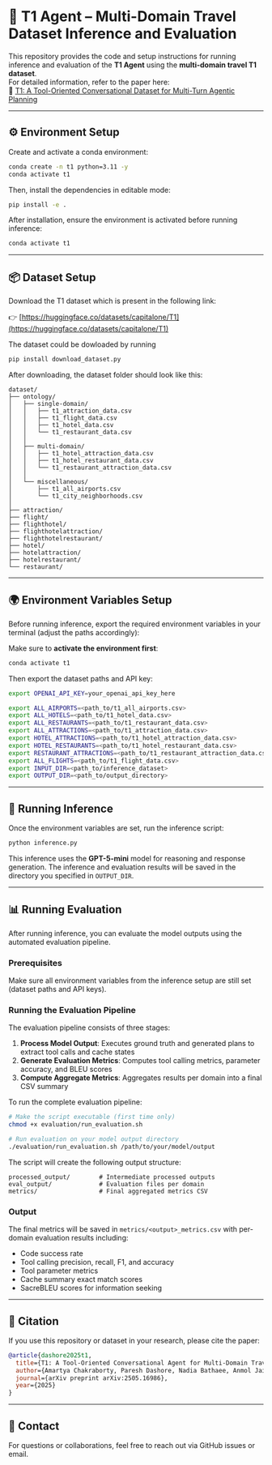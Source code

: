 # 🧠 T1 Agent – Multi-Domain Travel Dataset Inference and Evaluation

This repository provides the code and setup instructions for running inference and evaluation of the **T1 Agent** using the **multi-domain travel T1 dataset**.  
For detailed information, refer to the paper here:  
📄 [T1: A Tool-Oriented Conversational Dataset for Multi-Turn Agentic Planning](https://arxiv.org/abs/2505.16986)

---

## ⚙️ Environment Setup

Create and activate a conda environment:

```bash
conda create -n t1 python=3.11 -y
conda activate t1
```

Then, install the dependencies in editable mode:

```bash
pip install -e .
```

After installation, ensure the environment is activated before running inference:

```bash
conda activate t1
```

---

## 📦 Dataset Setup

Download the T1 dataset which is present in the following link:

👉 [https://huggingface.co/datasets/capitalone/T1](https://huggingface.co/datasets/capitalone/T1)

The dataset could be dowloaded by running
```bash
pip install download_dataset.py
```

After downloading, the dataset folder should look like this:

```
dataset/
├── ontology/
│   ├── single-domain/
│   │   ├── t1_attraction_data.csv
│   │   ├── t1_flight_data.csv
│   │   ├── t1_hotel_data.csv
│   │   └── t1_restaurant_data.csv
│   │
│   ├── multi-domain/
│   │   ├── t1_hotel_attraction_data.csv
│   │   ├── t1_hotel_restaurant_data.csv
│   │   └── t1_restaurant_attraction_data.csv
│   │
│   └── miscellaneous/
│       ├── t1_all_airports.csv
│       └── t1_city_neighborhoods.csv
│
├── attraction/
├── flight/
├── flighthotel/
├── flighthotelattraction/
├── flighthotelrestaurant/
├── hotel/
├── hotelattraction/
├── hotelrestaurant/
└── restaurant/
```

---

## 🌍 Environment Variables Setup

Before running inference, export the required environment variables in your terminal (adjust the paths accordingly):

Make sure to **activate the environment first**:

```bash
conda activate t1
```

Then export the dataset paths and API key:

```bash
export OPENAI_API_KEY=your_openai_api_key_here

export ALL_AIRPORTS=<path_to/t1_all_airports.csv>
export ALL_HOTELS=<path_to/t1_hotel_data.csv>
export ALL_RESTAURANTS=<path_to/t1_restaurant_data.csv>
export ALL_ATTRACTIONS=<path_to/t1_attraction_data.csv>
export HOTEL_ATTRACTIONS=<path_to/t1_hotel_attraction_data.csv>
export HOTEL_RESTAURANTS=<path_to/t1_hotel_restaurant_data.csv>
export RESTAURANT_ATTRACTIONS=<path_to/t1_restaurant_attraction_data.csv>
export ALL_FLIGHTS=<path_to/t1_flight_data.csv>
export INPUT_DIR=<path_to/inference_dataset>
export OUTPUT_DIR=<path_to/output_directory>
```

---

## 🚀 Running Inference

Once the environment variables are set, run the inference script:

```bash
python inference.py
```

This inference uses the **GPT-5-mini** model for reasoning and response generation.
The inference and evaluation results will be saved in the directory you specified in `OUTPUT_DIR`.

---

## 📊 Running Evaluation

After running inference, you can evaluate the model outputs using the automated evaluation pipeline.

### Prerequisites

Make sure all environment variables from the inference setup are still set (dataset paths and API keys).

### Running the Evaluation Pipeline

The evaluation pipeline consists of three stages:

1. **Process Model Output**: Executes ground truth and generated plans to extract tool calls and cache states
2. **Generate Evaluation Metrics**: Computes tool calling metrics, parameter accuracy, and BLEU scores
3. **Compute Aggregate Metrics**: Aggregates results per domain into a final CSV summary

To run the complete evaluation pipeline:

```bash
# Make the script executable (first time only)
chmod +x evaluation/run_evaluation.sh

# Run evaluation on your model output directory
./evaluation/run_evaluation.sh /path/to/your/model/output
```

The script will create the following output structure:
```
processed_output/        # Intermediate processed outputs
eval_output/             # Evaluation files per domain
metrics/                 # Final aggregated metrics CSV
```

### Output

The final metrics will be saved in `metrics/<output>_metrics.csv` with per-domain evaluation results including:
- Code success rate
- Tool calling precision, recall, F1, and accuracy
- Tool parameter metrics
- Cache summary exact match scores
- SacreBLEU scores for information seeking

---

## 🧩 Citation

If you use this repository or dataset in your research, please cite the paper:

```bibtex
@article{dashore2025t1,
  title={T1: A Tool-Oriented Conversational Agent for Multi-Domain Travel Planning},
  author={Amartya Chakraborty, Paresh Dashore, Nadia Bathaee, Anmol Jain, Anirban Das, Shi-Xiong Zhang, Sambit Sahu, Milind Naphade, Genta Indra Winata},
  journal={arXiv preprint arXiv:2505.16986},
  year={2025}
}
```

---

## 📧 Contact

For questions or collaborations, feel free to reach out via GitHub issues or email.
